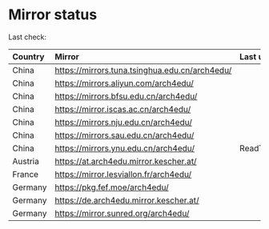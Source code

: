 <script src="./time.js"></script>
# Mirror status
Last check: <script type="text/javascript">localize(1681528714.7929506);</script>

|Country|Mirror|Last update|
|:------|:-----|:----------|
|China|https://mirrors.tuna.tsinghua.edu.cn/arch4edu/|<script type="text/javascript">localize(1681497079);</script>|
|China|https://mirrors.aliyun.com/arch4edu/|<script type="text/javascript">localize(1681410700);</script>|
|China|https://mirrors.bfsu.edu.cn/arch4edu/|<script type="text/javascript">localize(1681454137);</script>|
|China|https://mirror.iscas.ac.cn/arch4edu/|<script type="text/javascript">localize(1681497079);</script>|
|China|https://mirrors.nju.edu.cn/arch4edu/|<script type="text/javascript">localize(1681454137);</script>|
|China|https://mirrors.sau.edu.cn/arch4edu/|<script type="text/javascript">localize(1673850842);</script>|
|China|https://mirrors.ynu.edu.cn/arch4edu/|ReadTimeout|
|Austria|https://at.arch4edu.mirror.kescher.at/|<script type="text/javascript">localize(1681497079);</script>|
|France|https://mirror.lesviallon.fr/arch4edu/|<script type="text/javascript">localize(1681497079);</script>|
|Germany|https://pkg.fef.moe/arch4edu/|<script type="text/javascript">localize(1681497079);</script>|
|Germany|https://de.arch4edu.mirror.kescher.at/|<script type="text/javascript">localize(1681497079);</script>|
|Germany|https://mirror.sunred.org/arch4edu/|<script type="text/javascript">localize(1681497079);</script>|

<script src="./tablefilter/tablefilter.js"></script>
<script src="./table.js"></script>